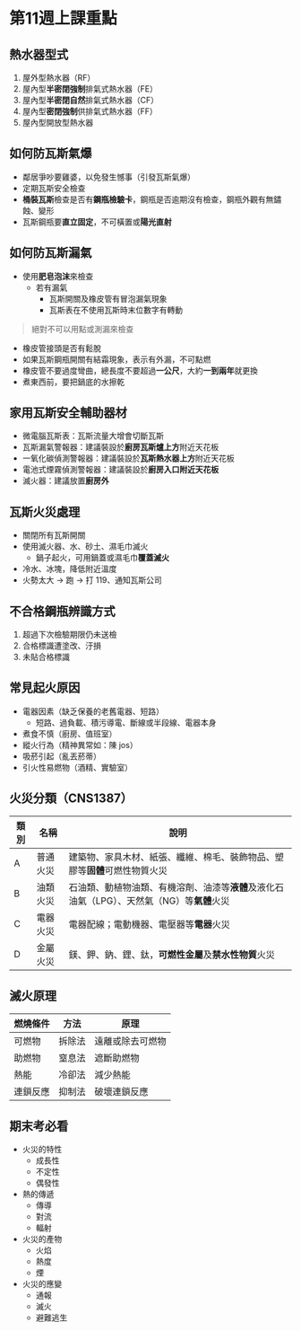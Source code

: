 # 第11週上課重點
## 熱水器型式
1. 屋外型熱水器（RF）
2. 屋內型**半密閉強制**排氣式熱水器（FE）
3. 屋內型**半密閉自然**排氣式熱水器（CF）
4. 屋內型**密閉強制**供排氣式熱水器（FF）
5. 屋內型開放型熱水器

## 如何防瓦斯氣爆
* 鄰居爭吵要雞婆，以免發生憾事（引發瓦斯氣爆）
* 定期瓦斯安全檢查
* **桶裝瓦斯**檢查是否有**鋼瓶檢驗卡**，鋼瓶是否逾期沒有檢查，鋼瓶外觀有無鏽蝕、變形
* 瓦斯鋼瓶要**直立固定**，不可橫置或**陽光直射**

## 如何防瓦斯漏氣
* 使用**肥皂泡沫**來檢查
    * 若有漏氣
        * 瓦斯開關及橡皮管有冒泡漏氣現象
        * 瓦斯表在不使用瓦斯時末位數字有轉動
> 絕對不可以用點或測漏來檢查
* 橡皮管接頭是否有鬆脫
* 如果瓦斯鋼瓶開關有結霜現象，表示有外漏，不可點燃
* 橡皮管不要過度彎曲，總長度不要超過**一公尺**，大約**一到兩年**就更換
* 煮東西前，要把鍋底的水擦乾

## 家用瓦斯安全輔助器材
* 微電腦瓦斯表：瓦斯流量大增會切斷瓦斯
* 瓦斯漏氣警報器：建議裝設於**廚房瓦斯爐上方**附近天花板
* 一氧化碳偵測警報器：建議裝設於**瓦斯熱水器上方**附近天花板
* 電池式煙霧偵測警報器：建議裝設於**廚房入口附近天花板**
* 滅火器：建議放置**廚房外**

## 瓦斯火災處理
* 關閉所有瓦斯開關
* 使用滅火器、水、砂土、濕毛巾滅火
    * 鍋子起火，可用鍋蓋或濕毛巾**覆蓋滅火**
* 冷水、冰塊，降低附近溫度
* 火勢太大 -> 跑 -> 打 119、通知瓦斯公司

## 不合格鋼瓶辨識方式
1. 超過下次檢驗期限仍未送檢
2. 合格標識遭塗改、汙損
3. 未貼合格標識

## 常見起火原因
* 電器因素（缺乏保養的老舊電器、短路）
    * 短路、過負載、積污導電、斷線或半段線、電器本身
* 煮食不慎（廚房、值班室）
* 縱火行為（精神異常如：陳 jos）
* 吸菸引起（亂丟菸蒂）
* 引火性易燃物（酒精、實驗室）

## 火災分類（CNS1387）
| 類別 | 名稱 | 說明 |
| --- | --- | --- |
| A | 普通火災 | 建築物、家具木材、紙張、纖維、棉毛、裝飾物品、塑膠等**固體**可燃性物質火災 |
| B | 油類火災 | 石油類、動植物油類、有機溶劑、油漆等**液體**及液化石油氣（LPG）、天然氣（NG）等**氣體**火災 |
| C | 電器火災 | 電器配線；電動機器、電壓器等**電器**火災 |
| D | 金屬火災 | 鎂、鉀、鈉、鋰、鈦，**可燃性金屬**及**禁水性物質**火災 |

## 滅火原理
| 燃燒條件 | 方法 | 原理 | 
| --- | --- | --- |
| 可燃物 | 拆除法 | 遠離或除去可燃物 |
| 助燃物 | 窒息法 | 遮斷助燃物 |
| 熱能 | 冷卻法 | 減少熱能 |
| 連鎖反應 | 抑制法 | 破壞連鎖反應 |

## 期末考必看
* 火災的特性
    * 成長性
    * 不定性
    * 偶發性
* 熱的傳遞
    * 傳導
    * 對流
    * 輻射
* 火災的產物
    * 火焰
    * 熱度
    * 煙
* 火災的應變
    * 通報
    * 滅火
    * 避難逃生
